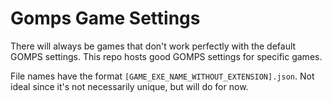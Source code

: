 # Gomps Game Settings

There will always be games that don't work perfectly with the default GOMPS settings. This repo hosts good GOMPS settings for specific games.

File names have the format `[GAME_EXE_NAME_WITHOUT_EXTENSION].json`. Not ideal since it's not necessarily unique, but will do for now.
